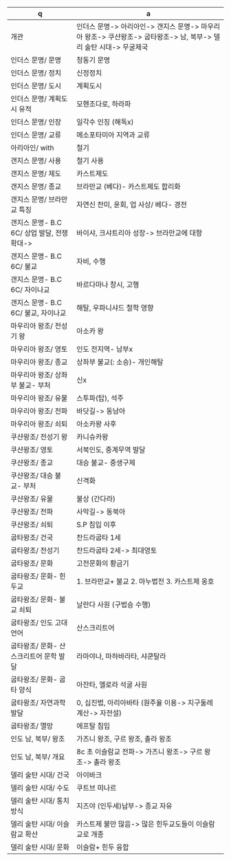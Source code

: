  q  | a
--- | ---
개관		| 인더스 문명-> 아리아인-> 갠지스 문명-> 마우리아 왕조-> 쿠샨왕조-> 굽타왕조-> 남, 북부-> 델리 술탄 시대-> 무굴제국
인더스 문명/ 문명		| 청동기 문명
인더스 문명/ 정치		| 신정정치
인더스 문명/ 도시		| 계획도시
인더스 문명/ 계획도시 유적		| 모헨조다로, 하라파
인더스 문명/ 인장		| 일각수 인징 (해독x)
인더스 문명/ 교류		| 메소포타미아 지역과 교류
아리아인/ with		| 철기
갠지스 문명/ 사용		| 철기 사용
갠지스 문명/ 제도		| 카스트제도
갠지스 문명/ 종교		| 브라만교 (베다)- 카스트제도 합리화
갠지스 문명/ 브라만교 특징		| 자연신 찬미, 윤회, 업 사상/ 베다- 경전
갠지스 문명- B.C 6C/ 상업 발달, 전쟁 확대->		| 바이샤, 크샤트리아 성장-> 브라만교에 대항
갠지스 문명- B.C 6C/ 불교		| 자비, 수행
갠지스 문명- B.C 6C/ 자이나교		| 바르다마나 창시, 고행
갠지스 문명- B.C 6C/ 불교, 자이나교		| 해탈, 우파니샤드 철학 영향
마우리아 왕조/ 전성기 왕		| 아소카 왕
마우리아 왕조/ 영토		| 인도 전지역- 남부x
마우리아 왕조/ 종교		| 상좌부 불교(: 소승)- 개인해탈
마우리아 왕조/ 상좌부 불교- 부처		| 신x
마우리아 왕조/ 유물		| 스투파(탑), 석주
마우리아 왕조/ 전파		| 바닷길-> 동남아
마우리아 왕조/ 쇠퇴		| 아소카왕 사후
쿠샨왕조/ 전성기 왕		| 카니슈카왕
쿠샨왕조/ 영토		| 서북인도, 중계무역 발달
쿠샨왕조/ 종교		| 대승 불교- 중생구제
쿠샨왕조/ 대승 불교- 부처		| 신격화
쿠샨왕조/ 유물		| 불상 (간다라)
쿠샨왕조/ 전파		| 사막길-> 동북아
쿠샨왕조/ 쇠퇴		| S.P 침입 이후
굽타왕조/ 건국		| 찬드라굽타 1세
굽타왕조/ 전성기		| 찬드라굽타 2세-> 최대영토
굽타왕조/ 문화		| 고전문화의 황금기
굽타왕조/ 문화- 힌두교		| 1. 브라만교+ 불교 2. 마누법전 3. 카스트제 옹호
굽타왕조/ 문화- 불교 쇠퇴		| 날란다 사원 (구법승 수행)
굽타왕조/ 인도 고대언어		| 산스크리트어
굽타왕조/ 문화- 산스크리트어 문학 발달		| 라마야나, 마하바라타, 샤쿤탈라
굽타왕조/ 문화- 굽타 양식		| 아잔타, 엘로라 석굴 사원
굽타왕조/ 자연과학 발달		| 0, 십진법, 아리아바타 (원주율 이용-> 지구둘레 계산-> 자전설)
굽타왕조/ 멸망		| 에프탈 침입
인도 남, 북부/ 왕조		| 가즈니 왕조, 구르 왕조, 촐라 왕조
인도 남, 북부/ 개요		| 8c 초 이슬람교 전파-> 가즈니 왕조-> 구르 왕조-> 촐라 왕조
델리 술탄 시대/ 건국		| 아이바크
델리 술탄 시대/ 수도		| 쿠트브 미나르
델리 술탄 시대/ 통치 방식		| 지즈야 (인두세)납부-> 종교 자유
델리 술탄 시대/ 이슬람교 확산		| 카스트제 불만 많음-> 많은 힌두교도들이 이슬람교로 개종
델리 술탄 시대/ 문화		| 이슬람+ 힌두 융합
